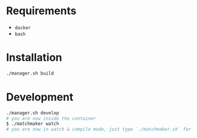 # Requirements
- `docker`
- `bash`

# Installation
```bash
./manager.sh build

```

# Development
```bash
./manager.sh develop
# you are now inside the container
$ ./matchmaker watch
# you are now in watch & compile mode, just type `./matchmaker.sh` for more commands
```
